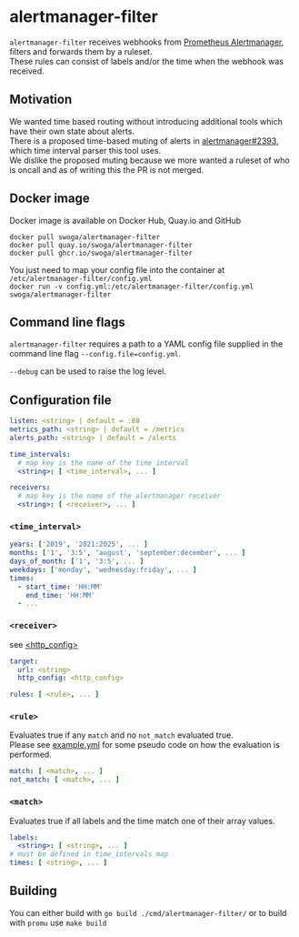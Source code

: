 # alertmanager-filter
`alertmanager-filter` receives webhooks from [Prometheus Alertmanager](https://prometheus.io/docs/alerting/latest/alertmanager), filters and forwards them by a ruleset.  
These rules can consist of labels and/or the time when the webhook was received.

## Motivation
We wanted time based routing without introducing additional tools which have their own state about alerts.  
There is a proposed time-based muting of alerts in [alertmanager#2393](https://github.com/prometheus/alertmanager/pull/2393), which time interval parser this tool uses.  
We dislike the proposed muting because we more wanted a ruleset of who is oncall and as of writing this the PR is not merged.

## Docker image

Docker image is available on Docker Hub, Quay.io and GitHub

`docker pull swoga/alertmanager-filter`  
`docker pull quay.io/swoga/alertmanager-filter`  
`docker pull ghcr.io/swoga/alertmanager-filter`

You just need to map your config file into the container at `/etc/alertmanager-filter/config.yml`  
`docker run -v config.yml:/etc/alertmanager-filter/config.yml swoga/alertmanager-filter`

## Command line flags
`alertmanager-filter` requires a path to a YAML config file supplied in the command line flag `--config.file=config.yml`.

`--debug` can be used to raise the log level.

## Configuration file
```yaml
listen: <string> | default = :80
metrics_path: <string> | default = /metrics
alerts_path: <string> | default = /alerts

time_intervals:
  # map key is the name of the time interval
  <string>: [ <time_interval>, ... ]

receivers:
  # map key is the name of the alertmanager receiver
  <string>: [ <receiver>, ... ]
```

### `<time_interval>`
```yaml
years: ['2019', '2021:2025', ... ]
months: ['1', '3:5', 'august', 'september:december', ... ]
days_of_month: ['1', '3:5', ... ]
weekdays: ['monday', 'wednesday:friday', ... ]
times:
  - start_time: 'HH:MM'
    end_time: 'HH:MM'
  - ...
```

### `<receiver>`
see [<http_config>](https://prometheus.io/docs/alerting/latest/configuration/#http_config)
```yaml
target:
  url: <string>
  http_config: <http_config>

rules: [ <rule>, ... ]
```

### `<rule>`
Evaluates true if any `match` and no `not_match` evaluated true.  
Please see [example.yml](example.yml) for some pseudo code on how the evaluation is performed.
```yaml
match: [ <match>, ... ]
not_match: [ <match>, ... ]
```

### `<match>`
Evaluates true if all labels and the time match one of their array values.
```yaml
labels:
  <string>: [ <string>, ... ]
# must be defined in time_intervals map
times: [ <string>, ... ]
```

## Building
You can either build with `go build ./cmd/alertmanager-filter/` or to build with `promu` use `make build`